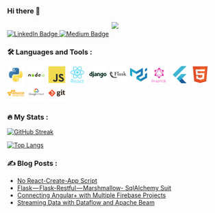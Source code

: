 ### Hi there 👋

<!--
**handersonc/handersonc** is a ✨ _special_ ✨ repository because its `README.md` (this file) appears on your GitHub profile.

Here are some ideas to get you started:

- 🔭 I’m currently working on ... Software Development
- 🌱 I’m currently learning ... NextJs
- 👯 I’m looking to collaborate on ... Software Development
- 🤔 I’m looking for help with ...
- 💬 Ask me about ...
- 📫 How to reach me: handerson.contreras@gmail.com
- 😄 Pronouns: ...
- ⚡ Fun fact: ...
-->

<div id="header" align="center">
  <img src="https://media.giphy.com/media/M9gbBd9nbDrOTu1Mqx/giphy.gif" width="100"/>
</div>

<div id="badges">
  <a href="https://www.linkedin.com/in/handersonc" aklt="LinekdIn">
    <img src="https://img.shields.io/badge/LinkedIn-blue?style=for-the-badge&logo=linkedin&logoColor=white" alt="LinkedIn Badge"/>
  </a>
  <a href="https://www.linkedin.com/in/handersonc" at="Medium">
    <img src="https://img.shields.io/badge/medium-black?style=for-the-badge&logo=medium&logoColor=white" alt="Medium Badge"/>
  </a>
</div>

### :hammer_and_wrench: Languages and Tools :

<div>
  <img src="https://github.com/devicons/devicon/blob/master/icons/python/python-original.svg" title="Python" alt="Python" width="40" height="40"/>&nbsp;
  <img src="https://github.com/devicons/devicon/blob/master/icons/nodejs/nodejs-original-wordmark.svg" title="NodeJS" alt="NodeJS" width="40" height="40"/>&nbsp;
  <img src="https://github.com/devicons/devicon/blob/master/icons/javascript/javascript-original.svg" title="JavaScript" alt="JavaScript" width="40" height="40"/>&nbsp;
  <img src="https://github.com/devicons/devicon/blob/master/icons/react/react-original-wordmark.svg" title="React" alt="React" width="40" height="40"/>&nbsp;
  <img src="https://github.com/devicons/devicon/blob/master/icons/django/django-plain-wordmark.svg" title="Django" alt="Django" width="40" height="40"/>&nbsp;
  <img src="https://github.com/devicons/devicon/blob/master/icons/flask/flask-original-wordmark.svg" title="Flask" alt="Flask" width="40" height="40"/>&nbsp;
  <img src="https://github.com/devicons/devicon/blob/master/icons/materialui/materialui-original.svg" title="Material UI" alt="Material UI" width="40" height="40"/>&nbsp;
  <img src="https://github.com/devicons/devicon/blob/master/icons/graphql/graphql-plain-wordmark.svg" title="Graphql" alt="Graphql" width="40" height="40"/>&nbsp;
  <img src="https://github.com/devicons/devicon/blob/master/icons/flutter/flutter-original.svg" title="Flutter" alt="Flutter" width="40" height="40"/>&nbsp;
  <img src="https://github.com/devicons/devicon/blob/master/icons/html5/html5-original.svg" title="HTML5" alt="HTML" width="40" height="40"/>&nbsp;
  <img src="https://github.com/devicons/devicon/blob/master/icons/amazonwebservices/amazonwebservices-plain-wordmark.svg" title="AWS" alt="AWS" width="40" height="40"/>&nbsp;
  <img src="https://github.com/devicons/devicon/blob/master/icons/googlecloud/googlecloud-original-wordmark.svg" title="Google Cloud" alt="Google Cloud" width="40" height="40"/>&nbsp;
  <img src="https://github.com/devicons/devicon/blob/master/icons/git/git-original-wordmark.svg" title="Git" **alt="Git" width="40" height="40"/>
</div>


### :fire: My Stats :

[![GitHub Streak](https://github-readme-streak-stats.herokuapp.com/?user=handersonc&theme=dark&background=000000)](https://git.io/streak-stats)


[![Top Langs](https://github-readme-stats.vercel.app/api/top-langs/?username=handersonc&layout=compact&theme=vision-friendly-dark)](https://github.com/anuraghazra/github-readme-stats)


### :writing_hand: Blog Posts :

<!-- BLOG-POST-LIST:START -->
- [No React-Create-App Script](https://medium.com/analytics-vidhya/no-react-create-app-script-33414e7c8a10?source=rss-d04d018da2bd------2)
- [Flask — Flask-Restful — Marshmallow- SqlAlchemy Suit](https://medium.com/analytics-vidhya/flask-flask-restful-marshmallow-sqlalchemy-suit-e3fb880064a8?source=rss-d04d018da2bd------2)
- [Connecting Angular+ with Multiple Firebase Projects](https://medium.com/analytics-vidhya/connecting-angular-with-multiple-firebase-projects-889bb7de1f56?source=rss-d04d018da2bd------2)
- [Streaming Data with Dataflow and Apache Beam](https://medium.com/analytics-vidhya/streaming-data-with-dataflow-and-apache-beam-20cd786649bc?source=rss-d04d018da2bd------2)
<!-- BLOG-POST-LIST:END -->



